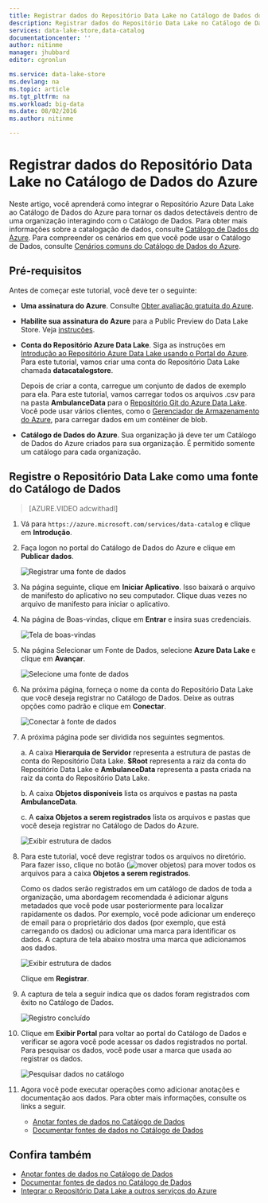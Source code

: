 ```yaml
---
title: Registrar dados do Repositório Data Lake no Catálogo de Dados do Azure| Microsoft Docs
description: Registrar dados do Repositório Data Lake no Catálogo de Dados do Azure
services: data-lake-store,data-catalog
documentationcenter: ''
author: nitinme
manager: jhubbard
editor: cgronlun

ms.service: data-lake-store
ms.devlang: na
ms.topic: article
ms.tgt_pltfrm: na
ms.workload: big-data
ms.date: 08/02/2016
ms.author: nitinme

---
```

# Registrar dados do Repositório Data Lake no Catálogo de Dados do Azure
Neste artigo, você aprenderá como integrar o Repositório Azure Data Lake ao Catálogo de Dados do Azure para tornar os dados detectáveis dentro de uma organização interagindo com o Catálogo de Dados. Para obter mais informações sobre a catalogação de dados, consulte [Catálogo de Dados do Azure](../data-catalog/data-catalog-what-is-data-catalog.md). Para compreender os cenários em que você pode usar o Catálogo de Dados, consulte [Cenários comuns do Catálogo de Dados do Azure](../data-catalog/data-catalog-common-scenarios.md).

## Pré-requisitos
Antes de começar este tutorial, você deve ter o seguinte:

* **Uma assinatura do Azure**. Consulte [Obter avaliação gratuita do Azure](https://azure.microsoft.com/pricing/free-trial/).
* **Habilite sua assinatura do Azure** para a Public Preview do Data Lake Store. Veja [instruções](data-lake-store-get-started-portal.md#signup).
* **Conta do Repositório Azure Data Lake**. Siga as instruções em [Introdução ao Repositório Azure Data Lake usando o Portal do Azure](data-lake-store-get-started-portal.md). Para este tutorial, vamos criar uma conta do Repositório Data Lake chamada **datacatalogstore**.
  
    Depois de criar a conta, carregue um conjunto de dados de exemplo para ela. Para este tutorial, vamos carregar todos os arquivos .csv para na pasta **AmbulanceData** para o [Repositório Git do Azure Data Lake](https://github.com/Azure/usql/tree/master/Examples/Samples/Data/AmbulanceData/). Você pode usar vários clientes, como o [Gerenciador de Armazenamento do Azure](http://storageexplorer.com/), para carregar dados em um contêiner de blob.
* **Catálogo de Dados do Azure**. Sua organização já deve ter um Catálogo de Dados do Azure criados para sua organização. É permitido somente um catálogo para cada organização.

## Registre o Repositório Data Lake como uma fonte do Catálogo de Dados
> [AZURE.VIDEO adcwithadl] 
> 
> 

1. Vá para `https://azure.microsoft.com/services/data-catalog` e clique em **Introdução**.
2. Faça logon no portal do Catálogo de Dados do Azure e clique em **Publicar dados**.
   
    ![Registrar uma fonte de dados](./media/data-lake-store-with-data-catalog/register-data-source.png "Registrar uma fonte de dados")
3. Na página seguinte, clique em **Iniciar Aplicativo**. Isso baixará o arquivo de manifesto do aplicativo no seu computador. Clique duas vezes no arquivo de manifesto para iniciar o aplicativo.
4. Na página de Boas-vindas, clique em **Entrar** e insira suas credenciais.
   
    ![Tela de boas-vindas](./media/data-lake-store-with-data-catalog/welcome.screen.png "Tela de boas-vindas")
5. Na página Selecionar um Fonte de Dados, selecione **Azure Data Lake** e clique em **Avançar**.
   
    ![Selecione uma fonte de dados](./media/data-lake-store-with-data-catalog/select-source.png "Selecione uma fonte de dados")
6. Na próxima página, forneça o nome da conta do Repositório Data Lake que você deseja registrar no Catálogo de Dados. Deixe as outras opções como padrão e clique em **Conectar**.
   
    ![Conectar à fonte de dados](./media/data-lake-store-with-data-catalog/connect-to-source.png "Conectar à fonte de dados")
7. A próxima página pode ser dividida nos seguintes segmentos.
   
    a. A caixa **Hierarquia de Servidor** representa a estrutura de pastas de conta do Repositório Data Lake. **$Root** representa a raiz da conta do Repositório Data Lake e **AmbulanceData** representa a pasta criada na raiz da conta do Repositório Data Lake.
   
    b. A caixa **Objetos disponíveis** lista os arquivos e pastas na pasta **AmbulanceData**.
   
    c. A **caixa Objetos a serem registrados** lista os arquivos e pastas que você deseja registrar no Catálogo de Dados do Azure.
   
    ![Exibir estrutura de dados](./media/data-lake-store-with-data-catalog/view-data-structure.png "Exibir estrutura de dados")
8. Para este tutorial, você deve registrar todos os arquivos no diretório. Para fazer isso, clique no botão (![mover objetos](./media/data-lake-store-with-data-catalog/move-objects.png "Mover objetos")) para mover todos os arquivos para a caixa **Objetos a serem registrados**.
   
    Como os dados serão registrados em um catálogo de dados de toda a organização, uma abordagem recomendada é adicionar alguns metadados que você pode usar posteriormente para localizar rapidamente os dados. Por exemplo, você pode adicionar um endereço de email para o proprietário dos dados (por exemplo, que está carregando os dados) ou adicionar uma marca para identificar os dados. A captura de tela abaixo mostra uma marca que adicionamos aos dados.
   
    ![Exibir estrutura de dados](./media/data-lake-store-with-data-catalog/view-selected-data-structure.png "Exibir estrutura de dados")
   
    Clique em **Registrar**.
9. A captura de tela a seguir indica que os dados foram registrados com êxito no Catálogo de Dados.
   
    ![Registro concluído](./media/data-lake-store-with-data-catalog/registration-complete.png "Exibir estrutura de dados")
10. Clique em **Exibir Portal** para voltar ao portal do Catálogo de Dados e verificar se agora você pode acessar os dados registrados no portal. Para pesquisar os dados, você pode usar a marca que usada ao registrar os dados.
    
     ![Pesquisar dados no catálogo](./media/data-lake-store-with-data-catalog/search-data-in-catalog.png "Pesquisar dados no catálogo")
11. Agora você pode executar operações como adicionar anotações e documentação aos dados. Para obter mais informações, consulte os links a seguir.
    
    * [Anotar fontes de dados no Catálogo de Dados](../data-catalog/data-catalog-how-to-annotate.md)
    * [Documentar fontes de dados no Catálogo de Dados](../data-catalog/data-catalog-how-to-documentation.md)

## Confira também
* [Anotar fontes de dados no Catálogo de Dados](../data-catalog/data-catalog-how-to-annotate.md)
* [Documentar fontes de dados no Catálogo de Dados](../data-catalog/data-catalog-how-to-documentation.md)
* [Integrar o Repositório Data Lake a outros serviços do Azure](data-lake-store-integrate-with-other-services.md)

<!---HONumber=AcomDC_0914_2016-->